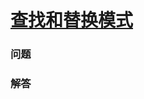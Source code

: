 # [查找和替换模式](https://leetcode-cn.com/problems/find-and-replace-pattern)

### 问题



### 解答

```

```

